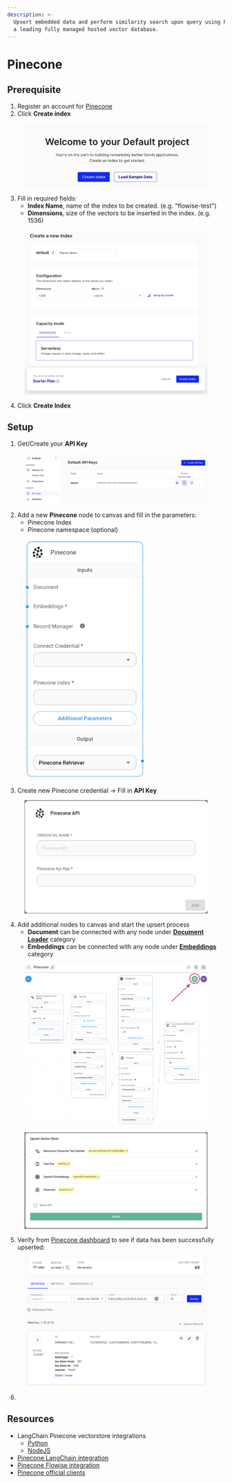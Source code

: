 ```yaml
---
description: >-
  Upsert embedded data and perform similarity search upon query using Pinecone,
  a leading fully managed hosted vector database.
---
```


# Pinecone

## Prerequisite

1. Register an account for [Pinecone](https://app.pinecone.io/)
2. Click **Create index**

<figure><img src="/assets/pinecone_1.png" alt=""><figcaption></figcaption></figure>

3. Fill in required fields:
   - **Index Name**, name of the index to be created. (e.g. "flowise-test")
   - **Dimensions**, size of the vectors to be inserted in the index. (e.g. 1536)

<figure><img src="/assets/pinecone_2.png" alt="" width="527"><figcaption></figcaption></figure>

4. Click **Create Index**

## Setup

1.  Get/Create your **API Key**

<figure><img src="/assets/pinecone_3.png" alt=""><figcaption></figcaption></figure>

2.  Add a new **Pinecone** node to canvas and fill in the parameters:
    - Pinecone Index
    - Pinecone namespace (optional)

<figure><img src="/assets/pinecone_4.png" alt="" width="279"><figcaption></figcaption></figure>

3. Create new Pinecone credential -> Fill in **API Key**

<figure><img src="/assets/pinecone_5.png" alt="" width="563"><figcaption></figcaption></figure>

4. Add additional nodes to canvas and start the upsert process
   - **Document** can be connected with any node under [**Document Loader**](../document-loaders/) category
   - **Embeddings** can be connected with any node under [**Embeddings** ](../embeddings/)category

<figure><img src="/assets/pinecone_6.png" alt=""><figcaption></figcaption></figure>

<figure><img src="/assets/pinecone_7.png" alt=""><figcaption></figcaption></figure>

5. Verify from [Pinecone dashboard](https://app.pinecone.io) to see if data has been successfully upserted:

<figure><img src="/assets/pinecone_8.png" alt=""><figcaption></figcaption></figure>

6.

## Resources

- LangChain Pinecone vectorstore integrations
  - [Python](https://python.langchain.com/v0.2/docs/integrations/providers/pinecone/)
  - [NodeJS](https://js.langchain.com/v0.2/docs/integrations/vectorstores/pinecone)
- [Pinecone LangChain integration](https://docs.pinecone.io/integrations/langchain)
- [Pinecone Flowise integration](https://docs.pinecone.io/integrations/flowise)
- [Pinecone official clients](https://docs.pinecone.io/reference/pinecone-clients)
